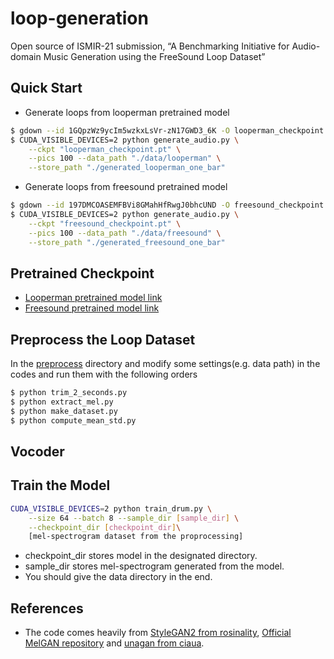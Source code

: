 # loop-generation
Open source of ISMIR-21 submission, “A Benchmarking Initiative for Audio-domain Music Generation using the FreeSound Loop Dataset”
## Quick Start
* Generate loops from looperman pretrained model
``` bash
$ gdown --id 1GQpzWz9ycIm5wzkxLsVr-zN17GWD3_6K -O looperman_checkpoint.pt
$ CUDA_VISIBLE_DEVICES=2 python generate_audio.py \
    --ckpt "looperman_checkpoint.pt" \
    --pics 100 --data_path "./data/looperman" \
    --store_path "./generated_looperman_one_bar"
``` 
* Generate loops from freesound pretrained model
``` bash
$ gdown --id 197DMCOASEMFBVi8GMahHfRwgJ0bhcUND -O freesound_checkpoint.pt 
$ CUDA_VISIBLE_DEVICES=2 python generate_audio.py \
    --ckpt "freesound_checkpoint.pt" \
    --pics 100 --data_path "./data/freesound" \
    --store_path "./generated_freesound_one_bar"
``` 
## Pretrained Checkpoint
* [Looperman pretrained model link](https://drive.google.com/file/d/1GQpzWz9ycIm5wzkxLsVr-zN17GWD3_6K/view?usp=sharing) 
* [Freesound pretrained model link](https://drive.google.com/file/d/197DMCOASEMFBVi8GMahHfRwgJ0bhcUND/view?usp=sharing)

## Preprocess the Loop Dataset
In the [preprocess](./preprocess) directory and modify some settings(e.g. data path) in the codes and run them with the following orders
``` bash
$ python trim_2_seconds.py
$ python extract_mel.py
$ python make_dataset.py
$ python compute_mean_std.py 
```
## Vocoder

## Train the Model
``` bash
CUDA_VISIBLE_DEVICES=2 python train_drum.py \
    --size 64 --batch 8 --sample_dir [sample_dir] \
    --checkpoint_dir [checkpoint_dir]\
    [mel-spectrogram dataset from the proprocessing]
```
* checkpoint_dir stores model in the designated directory.
* sample_dir stores mel-spectrogram generated from the model.
* You should give the data directory in the end.

## References
* The code comes heavily from [StyleGAN2 from rosinality][stylegan2], [Official MelGAN repository][melgan] and [unagan from ciaua][unagan].

[stylegan2]: https://github.com/rosinality/stylegan2-pytorch
[unagan]: https://github.com/ciaua/unagan
[melgan]: https://github.com/descriptinc/melgan-neurips